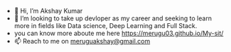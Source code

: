 - 👋 Hi, I’m Akshay Kumar
- 👀 I’m looking to take up devloper as my career and seeking  to learn more in fields like Data science, Deep Learning and Full Stack.
- you can know more aboute me here https://merugu03.github.io/My-sit/
- 📫 Reach to me on meruguakshay@gmail.com

<!---
Merugu03/Merugu03 is a ✨ special ✨ repository because its `README.md` (this file) appears on your GitHub profile.
You can click the Preview link to take a look at your changes.
--->
